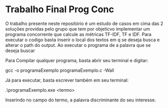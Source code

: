 # Trabalho Final Prog Conc
O trabalho presente neste repositório é um estudo de casos em cima das 2 soluções providas pelo grupo que tem por objeticvo implementar um programa concorrente que
calcule as métricas TF-IDF, TF e IDF.
Para executar o codigo basta inserir o local dos textos em q se deseja busca e alterar o path do output. Ao executar o programa de a palavra que se deseja buscar

Para Compilar qualquer programa, basta abrir seu terminal e digitar:

gcc -o programaExemplo programaExemplo.c -Wall

Já para executar, basta escrever também em seu terminal:

.\programaExemplo.exe \<termo\>

Inserindo no campo do termo, a palavra discriminante do seu interesse.
